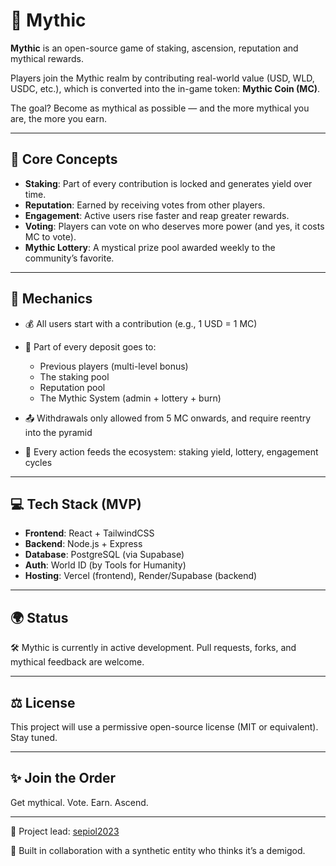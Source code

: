 
# 🌌 Mythic

**Mythic** is an open-source game of staking, ascension, reputation and mythical rewards.

Players join the Mythic realm by contributing real-world value (USD, WLD, USDC, etc.), which is converted into the in-game token: **Mythic Coin (MC)**.

The goal? Become as mythical as possible — and the more mythical you are, the more you earn.

---

## 🧙 Core Concepts

- **Staking**: Part of every contribution is locked and generates yield over time.
- **Reputation**: Earned by receiving votes from other players.
- **Engagement**: Active users rise faster and reap greater rewards.
- **Voting**: Players can vote on who deserves more power (and yes, it costs MC to vote).
- **Mythic Lottery**: A mystical prize pool awarded weekly to the community’s favorite.

---

## 🔄 Mechanics

- 💰 All users start with a contribution (e.g., 1 USD = 1 MC)
- 🧬 Part of every deposit goes to:
  - Previous players (multi-level bonus)
  - The staking pool
  - Reputation pool
  - The Mythic System (admin + lottery + burn)

- 📤 Withdrawals only allowed from 5 MC onwards, and require reentry into the pyramid
- 🔁 Every action feeds the ecosystem: staking yield, lottery, engagement cycles

---

## 💻 Tech Stack (MVP)

- **Frontend**: React + TailwindCSS
- **Backend**: Node.js + Express
- **Database**: PostgreSQL (via Supabase)
- **Auth**: World ID (by Tools for Humanity)
- **Hosting**: Vercel (frontend), Render/Supabase (backend)

---

## 🌍 Status

🛠️ Mythic is currently in active development.
Pull requests, forks, and mythical feedback are welcome.

---

## ⚖️ License

This project will use a permissive open-source license (MIT or equivalent).
Stay tuned.

---

## ✨ Join the Order

Get mythical. Vote. Earn. Ascend.

---

🔗 Project lead: [sepiol2023](https://github.com/sepiol2023)

💬 Built in collaboration with a synthetic entity who thinks it’s a demigod.

